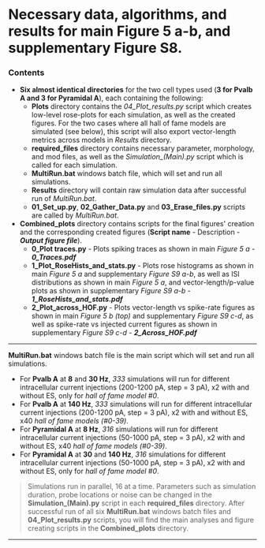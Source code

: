 # Necessary data, algorithms, and results for main **Figure 5 a-b**, and supplementary **Figure S8**.

### Contents
* **Six almost identical directories** for the two cell types used (**3 for Pvalb A and 3 for Pyramidal A**), each containing the following:
    * **Plots** directory contains the *04_Plot_results.py* script which creates low-level rose-plots for each simulation, as well as the created figures. For the two cases where all hall of fame models are simulated (see below), this script will also export vector-length metrics across models in *Results* directory.
    * **required_files** directory contains necessary parameter, morphology, and mod files, as well as the *Simulation_(Main).py* script which is called for each simulation.
    * **MultiRun.bat** windows batch file, which will set and run all simulations.
    * **Results** directory will contain raw simulation data after successful run of *MultiRun.bat*.
    * **01_Set_up.py**, **02_Gather_Data.py** and **03_Erase_files.py** scripts are called by *MultiRun.bat*.
* **Combined_plots** directory contains scripts for the final figures' creation and the corresponding created figures (**Script name** - Description - ***Output figure file***).
    * **0_Plot traces.py** - Plots spiking traces as shown in main *Figure 5 a* - ***0_Traces.pdf***
    * **1_Plot_RoseHists_and_stats.py** - Plots rose histograms as shown in main *Figure 5 a* and supplementary *Figure S9 a-b*, as well as ISI distributions as shown in main *Figure 5 a*, and vector-length/p-value plots as shown in supplementary *Figure S9 a-b* - ***1_RoseHists_and_stats.pdf***
    * **2_Plot_across_HOF.py** - Plots vector-length vs spike-rate figures as shown in main *Figure 5 b (top)* and supplementary *Figure S9 c-d*, as well as spike-rate vs injected current figures as shown in supplementary *Figure S9 c-d* - ***2_Across_HOF.pdf***
***
**MultiRun.bat** windows batch file is the main script which will set and run all simulations.
* For **Pvalb A** at **8** and **30 Hz**, *333* simulations will run for different intracellular current injections (200-1200 pA, step = 3 pA), x2 with and without ES, only for *hall of fame model #0*.
* For **Pvalb A** at **140 Hz**, *333* simulations will run for different intracellular current injections (200-1200 pA, step = 3 pA), x2 with and without ES, x40 *hall of fame models (#0-39)*.
* For **Pyramidal A** at **8 Hz**, *316* simulations will run for different intracellular current injections (50-1000 pA, step = 3 pA), x2 with and without ES, x40 *hall of fame models (#0-39)*.
* For **Pyramidal A** at **30** and **140 Hz**, *316* simulations for different intracellular current injections (50-1000 pA, step = 3 pA), x2 with and without ES, only for *hall of fame model #0*.

> Simulations run in parallel, 16 at a time. Parameters such as simulation duration, probe locations or noise can be changed in the **Simulation_(Main).py** script in each **required_files** directory. After successful run of all six **MultiRun.bat** windows batch files and **04_Plot_results.py** scripts, you will find the main analyses and figure creating scripts in the **Combined_plots** directory.
***